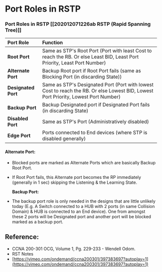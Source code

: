 # Port Roles in RSTP

### Port Roles in RSTP \[\[202012071226ab RSTP \(Rapid Spanning Tree\)\]\]

| Port Role | Function |
| :--- | :--- |
| **Root Port** | Same as STP's Root Port \(Port with least Cost to reach the RB. Or else Least BID, Least Port Priority, Least Port Number\) |
| **Alternate Port** | Backup Root port if Root Port fails \(same as Blocking Port \(in discarding State\)\) |
| **Designated Port** | Same as STP's Designated Port \(Port with lowest Cost to reach the RB. Or else Lowest BID, Lowest Port Priority, Lowest Port Number\) |
| **Backup Port** | Backup Designated port if Designated Port fails \(in discarding State\) |
| **Disabled Port** | Same as STP's Port \(Administratively disabled\) |
| **Edge Port** | Ports connected to End devices \(where STP is disabled generally\) |

#### Alternate Port:

* Blocked ports are marked as Alternate Ports which are basically Backup Root Port. 
* If Root Port fails, this Alternate port becomes the RP immediately \(generally in 1 sec\) skipping the Listening & the Learning State.

  **Backup Port:**

* The backup port role is only needed in the designs that are little unlikely today \(E.g. A Switch connected to a HUB with 2 ports \(in same Collision Domain\) & HUB is connected to an End device\). One from amongst these 2 ports will be Designated port and another port will be blocked marked as a backup port. 

## Reference:

* CCNA 200-301 OCG, Volume 1, Pg. 229-233 - Wendell Odom.
* RST Notes
* [https://vimeo.com/ondemand/ccna200301/397383697?autoplay=1](https://vimeo.com/ondemand/ccna200301/397383697?autoplay=1)

